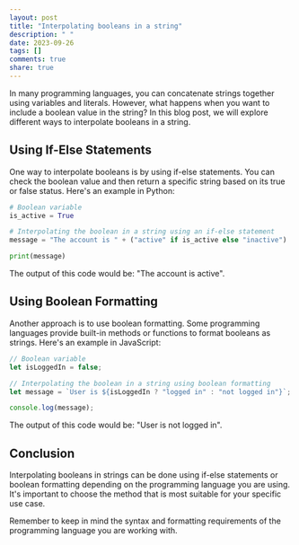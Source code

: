 ```yaml
---
layout: post
title: "Interpolating booleans in a string"
description: " "
date: 2023-09-26
tags: []
comments: true
share: true
---
```


In many programming languages, you can concatenate strings together using variables and literals. However, what happens when you want to include a boolean value in the string? In this blog post, we will explore different ways to interpolate booleans in a string.

## Using If-Else Statements
One way to interpolate booleans is by using if-else statements. You can check the boolean value and then return a specific string based on its true or false status. Here's an example in Python:

```python
# Boolean variable
is_active = True

# Interpolating the boolean in a string using an if-else statement
message = "The account is " + ("active" if is_active else "inactive")

print(message)
```

The output of this code would be: "The account is active".

## Using Boolean Formatting
Another approach is to use boolean formatting. Some programming languages provide built-in methods or functions to format booleans as strings. Here's an example in JavaScript:

```javascript
// Boolean variable
let isLoggedIn = false;

// Interpolating the boolean in a string using boolean formatting
let message = `User is ${isLoggedIn ? "logged in" : "not logged in"}`;

console.log(message);
```

The output of this code would be: "User is not logged in".

## Conclusion
Interpolating booleans in strings can be done using if-else statements or boolean formatting depending on the programming language you are using. It's important to choose the method that is most suitable for your specific use case.

Remember to keep in mind the syntax and formatting requirements of the programming language you are working with.